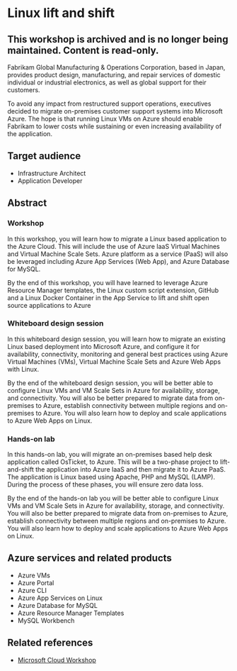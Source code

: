 # Linux lift and shift

## This workshop is archived and is no longer being maintained. Content is read-only.

Fabrikam Global Manufacturing & Operations Corporation, based in Japan, provides product design, manufacturing, and repair services of domestic individual or industrial electronics, as well as global support for their customers. 

To avoid any impact from restructured support operations, executives decided to migrate on-premises customer support systems into Microsoft Azure. The hope is that running Linux VMs on Azure should enable Fabrikam to lower costs while sustaining or even increasing availability of the application.

## Target audience

- Infrastructure Architect
- Application Developer

## Abstract

### Workshop

In this workshop, you will learn how to migrate a Linux based application to the Azure Cloud. This will include the use of Azure IaaS Virtual Machines and Virtual Machine Scale Sets. Azure platform as a service (PaaS) will also be leveraged including Azure App Services (Web App), and Azure Database for MySQL. 

By the end of this workshop, you will have learned to leverage Azure Resource Manager templates, the Linux custom script extension, GitHub and a Linux Docker Container in the App Service to lift and shift open source applications to Azure

### Whiteboard design session

In this whiteboard design session, you will learn how to migrate an existing Linux based deployment into Microsoft Azure, and configure it for availability, connectivity, monitoring and general best practices using Azure Virtual Machines (VMs), Virtual Machine Scale Sets and Azure Web Apps with Linux.

By the end of the whiteboard design session, you will be better able to configure Linux VMs and VM Scale Sets in Azure for availability, storage, and connectivity. You will also be better prepared to migrate data from on-premises to Azure, establish connectivity between multiple regions and on-premises to Azure. You will also learn how to deploy and scale applications to Azure Web Apps on Linux.

### Hands-on lab
In this hands-on lab, you will migrate an on-premises based help desk application called OsTicket, to Azure. This will be a two-phase project to lift-and-shift the application into Azure IaaS and then migrate it to Azure PaaS. The application is Linux based using Apache, PHP and MySQL (LAMP). During the process of these phases, you will ensure zero data loss.

By the end of the hands-on lab you will be better able to configure Linux VMs and VM Scale Sets in Azure for availability, storage, and connectivity. You will also be better prepared to migrate data from on-premises to Azure, establish connectivity between multiple regions and on-premises to Azure. You will also learn how to deploy and scale applications to Azure Web Apps on Linux.

## Azure services and related products

- Azure VMs
- Azure Portal
- Azure CLI
- Azure App Services on Linux
- Azure Database for MySQL
- Azure Resource Manager Templates
- MySQL Workbench

## Related references
- [Microsoft Cloud Workshop](https://microsoftcloudworkshop.com/index.html)
